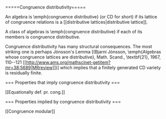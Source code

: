 =====Congruence distributivity=====

An algebra is \emph{congruence distributive} (or CD for short) if its lattice of congruence relations is a [[distributive lattices|distributive lattice]].

A class of algebras is \emph{congruence distributive} if each of its members is congruence distributive.

Congruence distributivity has many structural consequences. The most striking one is perhaps Jónsson's Lemma [(Bjarni Jónsson, \emph{Algebras whose congruence lattices are distributive},
Math. Scand., \textbf{21}, 1967, 110--121 [[http://www.ams.org/mathscinet-getitem?mr=38:5689|MRreview]])] which implies that a finitely
generated CD variety is residually finite.


=== Properties that imply congruence distributivity ===

[[Equationally def. pr. cong.]]

=== Properties implied by congruence distributivity ===

[[Congruence modular]]
